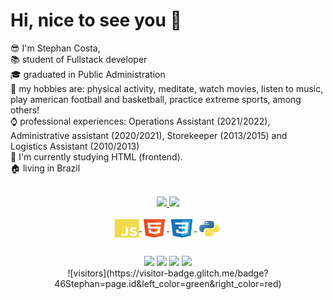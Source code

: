 # Hi, nice to see you 🤟

😎 I'm Stephan Costa, <br>
📚 student of Fullstack developer <br>
🎓 graduated in Public Administration <br>
🎱 my hobbies are: physical activity, meditate, watch movies, listen to music, play american football and basketball, practice extreme sports, among others! <br>
⌚ professional experiences: Operations Assistant (2021/2022), Administrative assistant (2020/2021), Storekeeper (2013/2015) and Logistics Assistant (2010/2013) <br>
📗 I'm currently studying HTML (frontend). <br>
🏠 living in Brazil <br>
 <br>

<div align="center">
  <a href="https://github.com/46Stephan">
  <img width="42%" src="https://github-readme-stats.vercel.app/api?username=46Stephan&show_icons=true&theme=dracula&include_all_commits=true&count_private=true"/>
  <img width="50%" src="https://github-readme-stats.vercel.app/api/top-langs/?username=46Stephan&layout=compact&langs_count=7&theme=dracula"/>
</div>

<div align="center"><div style="display: inline_block"><br>
  <img align="center" alt="Rafa-Js" height="30" width="40" src="https://raw.githubusercontent.com/devicons/devicon/master/icons/javascript/javascript-plain.svg">
  <img align="center" alt="Rafa-HTML" height="30" width="40" src="https://raw.githubusercontent.com/devicons/devicon/master/icons/html5/html5-original.svg">
  <img align="center" alt="Rafa-CSS" height="30" width="40" src="https://raw.githubusercontent.com/devicons/devicon/master/icons/css3/css3-original.svg">
  <img align="center" alt="Rafa-Python" height="30" width="40" src="https://raw.githubusercontent.com/devicons/devicon/master/icons/python/python-original.svg">
</div>

  ##
  
  <div> 
  <a href="https://www.youtube.com/channel/UCyHfnAyuvDFkRT_fwPJE4qQ" target="_blank"><img src="https://img.shields.io/badge/YouTube-FF0000?style=for-the-badge&logo=youtube&logoColor=white" target="_blank"></a>
  <a href="https://instagram.com/stephan46ac" target="_blank"><img src="https://img.shields.io/badge/-Instagram-%23E4405F?style=for-the-badge&logo=instagram&logoColor=white" target="_blank"></a>
  <a href = "mailto:stephanacosta46@gmail.com"><img src="https://img.shields.io/badge/-Gmail-%23333?style=for-the-badge&logo=gmail&logoColor=white" target="_blank"></a>
  <a href="https://www.linkedin.com/in/stephan-costa-291715196/" target="_blank"><img src="https://img.shields.io/badge/-LinkedIn-%230077B5?style=for-the-badge&logo=linkedin&logoColor=white" target="_blank"></a> 
  
</div>
![visitors](https://visitor-badge.glitch.me/badge?46Stephan=page.id&left_color=green&right_color=red)
